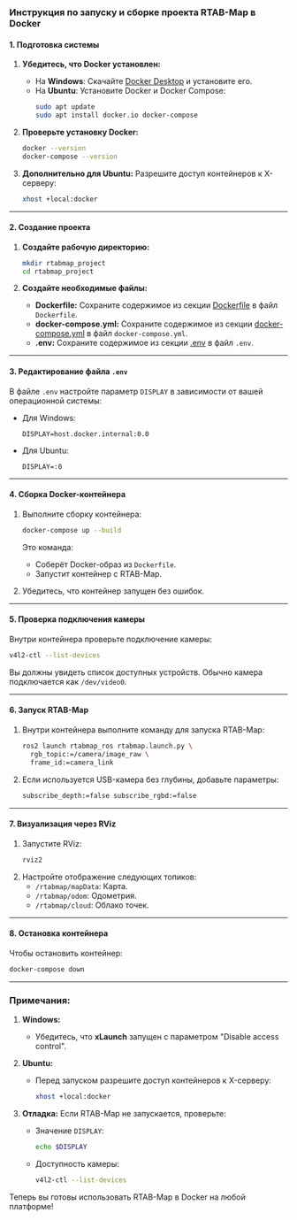 ### Инструкция по запуску и сборке проекта RTAB-Map в Docker

#### 1. **Подготовка системы**
1. **Убедитесь, что Docker установлен:**
   - На **Windows**:
     Скачайте [Docker Desktop](https://www.docker.com/products/docker-desktop/) и установите его.
   - На **Ubuntu**:
     Установите Docker и Docker Compose:
     ```bash
     sudo apt update
     sudo apt install docker.io docker-compose
     ```

2. **Проверьте установку Docker:**
   ```bash
   docker --version
   docker-compose --version
   ```

3. **Дополнительно для Ubuntu:**
   Разрешите доступ контейнеров к X-серверу:
   ```bash
   xhost +local:docker
   ```

---

#### 2. **Создание проекта**
1. **Создайте рабочую директорию:**
   ```bash
   mkdir rtabmap_project
   cd rtabmap_project
   ```

2. **Создайте необходимые файлы:**
   - **Dockerfile:**
     Сохраните содержимое из секции [Dockerfile](#dockerfile) в файл `Dockerfile`.
   - **docker-compose.yml:**
     Сохраните содержимое из секции [docker-compose.yml](#docker-composeyml) в файл `docker-compose.yml`.
   - **.env:**
     Сохраните содержимое из секции [.env](#env) в файл `.env`.

---

#### 3. **Редактирование файла `.env`**
В файле `.env` настройте параметр `DISPLAY` в зависимости от вашей операционной системы:
- Для Windows:
  ```env
  DISPLAY=host.docker.internal:0.0
  ```
- Для Ubuntu:
  ```env
  DISPLAY=:0
  ```

---

#### 4. **Сборка Docker-контейнера**
1. Выполните сборку контейнера:
   ```bash
   docker-compose up --build
   ```
   Это команда:
   - Соберёт Docker-образ из `Dockerfile`.
   - Запустит контейнер с RTAB-Map.

2. Убедитесь, что контейнер запущен без ошибок.

---

#### 5. **Проверка подключения камеры**
Внутри контейнера проверьте подключение камеры:
```bash
v4l2-ctl --list-devices
```
Вы должны увидеть список доступных устройств. Обычно камера подключается как `/dev/video0`.

---

#### 6. **Запуск RTAB-Map**
1. Внутри контейнера выполните команду для запуска RTAB-Map:
   ```bash
   ros2 launch rtabmap_ros rtabmap.launch.py \
     rgb_topic:=/camera/image_raw \
     frame_id:=camera_link
   ```

2. Если используется USB-камера без глубины, добавьте параметры:
   ```bash
   subscribe_depth:=false subscribe_rgbd:=false
   ```

---

#### 7. **Визуализация через RViz**
1. Запустите RViz:
   ```bash
   rviz2
   ```
2. Настройте отображение следующих топиков:
   - `/rtabmap/mapData`: Карта.
   - `/rtabmap/odom`: Одометрия.
   - `/rtabmap/cloud`: Облако точек.

---

#### 8. **Остановка контейнера**
Чтобы остановить контейнер:
```bash
docker-compose down
```

---

### Примечания:
1. **Windows:**
   - Убедитесь, что **xLaunch** запущен с параметром "Disable access control".

2. **Ubuntu:**
   - Перед запуском разрешите доступ контейнеров к X-серверу:
     ```bash
     xhost +local:docker
     ```

3. **Отладка:**
   Если RTAB-Map не запускается, проверьте:
   - Значение `DISPLAY`:
     ```bash
     echo $DISPLAY
     ```
   - Доступность камеры:
     ```bash
     v4l2-ctl --list-devices
     ```

Теперь вы готовы использовать RTAB-Map в Docker на любой платформе!